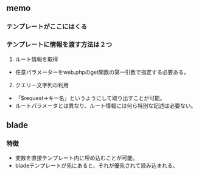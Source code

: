 ## memo 
### テンプレートがここにはくる

### テンプレートに情報を渡す方法は２つ
1. ルート情報を取得
- 任意パラメーターをweb.phpのget関数の第一引数で指定する必要ある。

2. クエリー文字列の利用
- 「$request->キー名」というようにして取り出すことが可能。
- ルートパラメータとは異なり、ルート情報には何ら特別な記述は必要ない。

## blade
### 特徴
- 変数を直接テンプレート内に埋め込むことが可能。
- bladeテンプレートが先にあると、それが優先されて読み込まれる。